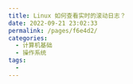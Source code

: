 ```yaml
---
title: Linux 如何查看实时的滚动日志？
date: 2022-09-21 23:02:33
permalink: /pages/f6e4d2/
categories:
  - 计算机基础
  - 操作系统
tags:
  - 
---
```

